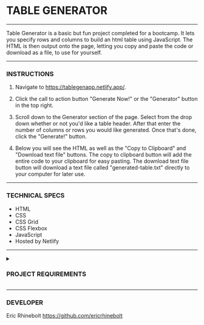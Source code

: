 # TABLE GENERATOR

<hr>

Table Generator is a basic but fun project completed for a bootcamp. It lets you specify rows and columns to build an html table using
JavaScript. The HTML is then output onto the page, letting you copy and paste the code or download as a file, to use for yourself.

<hr>

### INSTRUCTIONS

1.  Navigate to https://tablegenapp.netlify.app/.

2.  Click the call to action button "Generate Now!" or the "Generator" button in the top right.

3.  Scroll down to the Generator section of the page. Select from the drop down whether or not you'd like a table header. After that enter the
    number of columns or rows you would like generated. Once that's done, click the "Generate!" button.

4.  Below you will see the HTML as well as the "Copy to Clipboard" and "Download text file" buttons. The copy to clipboard button will add the
    entire code to your clipboard for easy pasting. The download text file button will download a text file called "generated-table.txt" directly to your computer for later use.

<hr>

### TECHNICAL SPECS

- HTML
- CSS
- CSS Grid
- CSS Flexbox
- JavaScript
- Hosted by Netlify

<hr>
<details><summary>

### PROJECT REQUIREMENTS

</summary>
<p>

#### HTML

- Have at least 3 pages, keep the grid system consistent as much as possible
- Use at least 10 different HTML tags
- Use HTML tables
- Implement at least two uses for forms
- Dropped Down Menu
- Use web fonts
- Use different types of content in the form of text, images, videos, and GIFs
- Use regex validation

#### CSS

- Inline, internal, and external styling
- Use five different CSS selectors
- Don’t use too many fonts
- Use colors that complement each other
- Use Flexbox (Optional)
- Use SASS/SCSS (Optional)
- Use animations (Optional)

#### Javascript

- External scripts
- Use variables, if statements, loops, at least one form of collections, functions/call back, and events
- Use AJAX (Optional)
- Use JSON or XML (Optional)
- Use JQuery (Optional)

</p>
</details>
<hr>

### DEVELOPER

Eric Rhinebolt
https://github.com/ericrhinebolt

